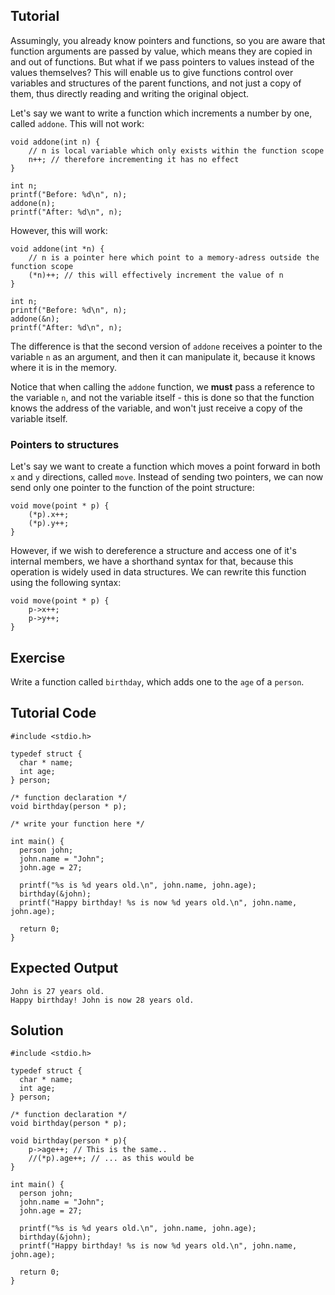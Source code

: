 Tutorial
--------

Assumingly, you already know pointers and functions, so you are aware that function arguments are passed by value, which means they are copied in and out of functions.
But what if we pass pointers to values instead of the values themselves? This will enable us to give functions control over variables and structures of the parent functions, and not just a copy of them, thus directly reading and writing the original object.

Let's say we want to write a function which increments a number by one, called `addone`. This will not work:

    void addone(int n) {
        // n is local variable which only exists within the function scope
        n++; // therefore incrementing it has no effect
    }

    int n;
    printf("Before: %d\n", n);
    addone(n);
    printf("After: %d\n", n);

However, this will work:

    void addone(int *n) {
        // n is a pointer here which point to a memory-adress outside the function scope
        (*n)++; // this will effectively increment the value of n
    }

    int n;
    printf("Before: %d\n", n);
    addone(&n);
    printf("After: %d\n", n);

The difference is that the second version of `addone` receives a pointer to the variable `n` as an argument, and then it can manipulate it, because it knows where it is in the memory.

Notice that when calling the `addone` function, we **must** pass a reference to the variable `n`, and not the variable itself - this is done so that the function knows the address of the variable, and won't just receive a copy of the variable itself.

### Pointers to structures

Let's say we want to create a function which moves a point forward in both `x` and `y` directions, called `move`. Instead of sending two pointers, we can now send only one pointer to the function of the point structure:

    void move(point * p) {
        (*p).x++;
        (*p).y++;
    }

However, if we wish to dereference a structure and access one of it's internal members, we have a shorthand syntax for that, because this operation is widely used in data structures. We can rewrite this function using the following syntax:

    void move(point * p) {
        p->x++;
        p->y++;
    }

Exercise
--------

Write a function called `birthday`, which adds one to the `age` of a `person`.

Tutorial Code
-------------

    #include <stdio.h>

    typedef struct {
      char * name;
      int age;
    } person;

    /* function declaration */
    void birthday(person * p);

    /* write your function here */

    int main() {
      person john;
      john.name = "John";
      john.age = 27;

      printf("%s is %d years old.\n", john.name, john.age);
      birthday(&john);
      printf("Happy birthday! %s is now %d years old.\n", john.name, john.age);

      return 0;
    }

Expected Output
---------------

    John is 27 years old.
    Happy birthday! John is now 28 years old.

Solution
--------

    #include <stdio.h>

    typedef struct {
      char * name;
      int age;
    } person;

    /* function declaration */
    void birthday(person * p);

    void birthday(person * p){
        p->age++; // This is the same..	
        //(*p).age++; // ... as this would be
    }

    int main() {
      person john;
      john.name = "John";
      john.age = 27;

      printf("%s is %d years old.\n", john.name, john.age);
      birthday(&john);
      printf("Happy birthday! %s is now %d years old.\n", john.name, john.age);

      return 0;
    }
